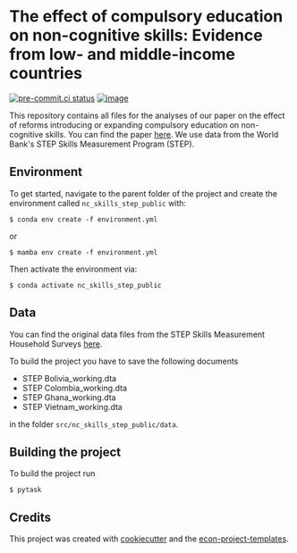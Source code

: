 # The effect of compulsory education on non-cognitive skills: Evidence from low- and middle-income countries

[![pre-commit.ci status](https://results.pre-commit.ci/badge/github/antoniaen/nc_skills_step_public/main.svg)](https://results.pre-commit.ci/latest/github/antoniaen/nc_skills_step_public/main)
[![image](https://img.shields.io/badge/code%20style-black-000000.svg)](https://github.com/psf/black)

This repository contains all files for the analyses of our paper on the effect of reforms introducing or expanding compulsory education on non-cognitive skills. You can find the paper [here](https://doi.org/10.1016/j.econedurev.2025.102654). We use data from the World Bank's STEP Skills Measurement Program (STEP).

## Environment

To get started, navigate to the parent folder of the project and create the environment
called `nc_skills_step_public` with:

```console
$ conda env create -f environment.yml
```

or

```console
$ mamba env create -f environment.yml
```

Then activate the environment via:

```console
$ conda activate nc_skills_step_public
```

## Data

You can find the original data files from the STEP Skills Measurement Household Surveys [here](https://microdata.worldbank.org/index.php/catalog/step/?page=1&ps=15&repo=step).

To build the project you have to save the following documents

- STEP Bolivia_working.dta
- STEP Colombia_working.dta
- STEP Ghana_working.dta
- STEP Vietnam_working.dta

in the folder `src/nc_skills_step_public/data`.

## Building the project

To build the project run

```console
$ pytask
```

## Credits

This project was created with [cookiecutter](https://github.com/audreyr/cookiecutter)
and the
[econ-project-templates](https://github.com/OpenSourceEconomics/econ-project-templates).
